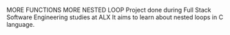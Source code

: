 MORE FUNCTIONS MORE NESTED LOOP
Project done during Full Stack Software Engineering studies at ALX It aims to learn about nested loops in C language.

